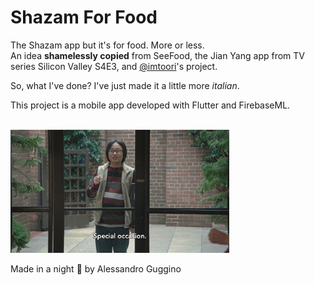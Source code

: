 # Shazam For Food

The Shazam app but it's for food. More or less.
<br>
An idea **shamelessly copied** from SeeFood, the Jian Yang app from TV series Silicon Valley S4E3, and <a href="https://github.com/imtoori">@imtoori</a>'s project. 

So, what I've done? I've just made it a little more *italian*.

This project is a mobile app developed with Flutter and FirebaseML.

<br>
<img src="https://github.com/alessandroguggino/Shazam4Food/blob/master/gif_jy.gif" width="350" title="Silicon Valley GIF">
<br>

Made in a night :new_moon_with_face: by Alessandro Guggino
